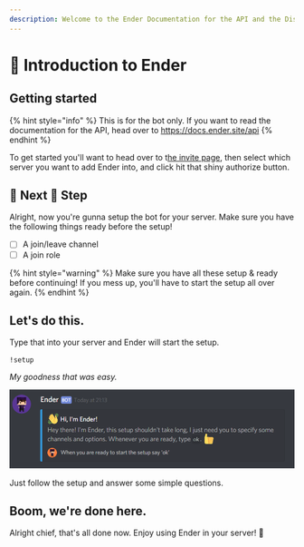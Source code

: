 ```yaml
---
description: Welcome to the Ender Documentation for the API and the Discord Bot.
---
```


# 🔮 Introduction to Ender

## Getting started

{% hint style="info" %}
This is for the bot only. If you want to read the documentation for the API, head over to https://docs.ender.site/api
{% endhint %}

To get started you'll want to head over to t[he invite page](https://discordapp.com/oauth2/authorize?client_id=371685425351229441&scope=bot&permissions=536341759&response_type=code&redirect_uri=https%3A%2F%2Fbot.ender.site%2Fthanks), then select which server you want to add Ender into, and click hit that shiny authorize button.

## 👏 Next 👏 Step 

Alright, now you're gunna setup the bot for your server. Make sure you have the following things ready before the setup!

* [ ] A join/leave channel
* [ ] A join role

{% hint style="warning" %}
Make sure you have all these setup & ready before continuing! If you mess up, you'll have to start the setup all over again.
{% endhint %}

## Let's do this.

Type that into your server and Ender will start the setup.

```text
!setup
```

_My goodness that was easy._

![First step of the setup.](.gitbook/assets/1550524430-ender.png)

Just follow the setup and answer some simple questions.

## Boom, we're done here.

Alright chief, that's all done now. Enjoy using Ender in your server! 💪 




